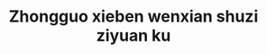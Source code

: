 ---
objectid: '61'
title: Zhongguo xieben wenxian shuzi ziyuan ku
alternatetitle: 中國寫本文獻數字資源庫
external_url: https://xieben.cadal.edu.cn/
category: Digital Manuscript and Rare Book Collections
institution:
description: Operated by the China Academic Digital Associative Library (CADAL) this
  database includes Dunhuang manuscripts (images included are mostly from China and
  the UK, but are supposed to increase over the next years) as well as collections
  of other local manuscripts (
layout: resource
---